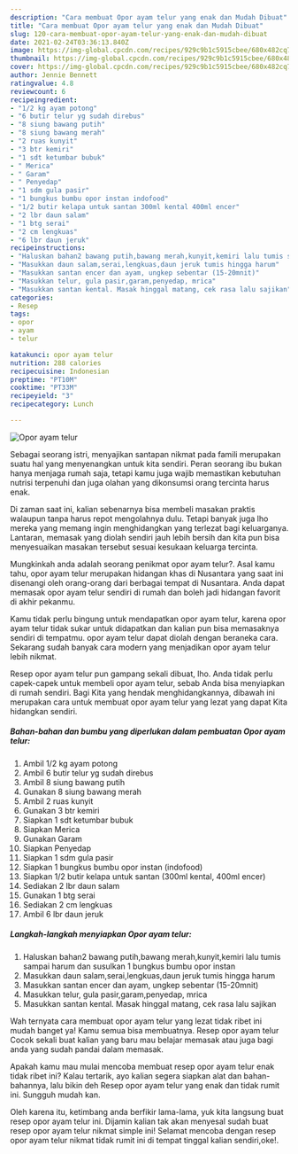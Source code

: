 ```yaml
---
description: "Cara membuat Opor ayam telur yang enak dan Mudah Dibuat"
title: "Cara membuat Opor ayam telur yang enak dan Mudah Dibuat"
slug: 120-cara-membuat-opor-ayam-telur-yang-enak-dan-mudah-dibuat
date: 2021-02-24T03:36:13.840Z
image: https://img-global.cpcdn.com/recipes/929c9b1c5915cbee/680x482cq70/opor-ayam-telur-foto-resep-utama.jpg
thumbnail: https://img-global.cpcdn.com/recipes/929c9b1c5915cbee/680x482cq70/opor-ayam-telur-foto-resep-utama.jpg
cover: https://img-global.cpcdn.com/recipes/929c9b1c5915cbee/680x482cq70/opor-ayam-telur-foto-resep-utama.jpg
author: Jennie Bennett
ratingvalue: 4.8
reviewcount: 6
recipeingredient:
- "1/2 kg ayam potong"
- "6 butir telur yg sudah direbus"
- "8 siung bawang putih"
- "8 siung bawang merah"
- "2 ruas kunyit"
- "3 btr kemiri"
- "1 sdt ketumbar bubuk"
- " Merica"
- " Garam"
- " Penyedap"
- "1 sdm gula pasir"
- "1 bungkus bumbu opor instan indofood"
- "1/2 butir kelapa untuk santan 300ml kental 400ml encer"
- "2 lbr daun salam"
- "1 btg serai"
- "2 cm lengkuas"
- "6 lbr daun jeruk"
recipeinstructions:
- "Haluskan bahan2 bawang putih,bawang merah,kunyit,kemiri lalu tumis sampai harum dan susulkan 1 bungkus bumbu opor instan"
- "Masukkan daun salam,serai,lengkuas,daun jeruk tumis hingga harum"
- "Masukkan santan encer dan ayam, ungkep sebentar (15-20mnit)"
- "Masukkan telur, gula pasir,garam,penyedap, mrica"
- "Masukkan santan kental. Masak hinggal matang, cek rasa lalu sajikan"
categories:
- Resep
tags:
- opor
- ayam
- telur

katakunci: opor ayam telur 
nutrition: 288 calories
recipecuisine: Indonesian
preptime: "PT10M"
cooktime: "PT33M"
recipeyield: "3"
recipecategory: Lunch

---
```



![Opor ayam telur](https://img-global.cpcdn.com/recipes/929c9b1c5915cbee/680x482cq70/opor-ayam-telur-foto-resep-utama.jpg)

Sebagai seorang istri, menyajikan santapan nikmat pada famili merupakan suatu hal yang menyenangkan untuk kita sendiri. Peran seorang ibu bukan hanya menjaga rumah saja, tetapi kamu juga wajib memastikan kebutuhan nutrisi terpenuhi dan juga olahan yang dikonsumsi orang tercinta harus enak.

Di zaman  saat ini, kalian sebenarnya bisa membeli masakan praktis walaupun tanpa harus repot mengolahnya dulu. Tetapi banyak juga lho mereka yang memang ingin menghidangkan yang terlezat bagi keluarganya. Lantaran, memasak yang diolah sendiri jauh lebih bersih dan kita pun bisa menyesuaikan masakan tersebut sesuai kesukaan keluarga tercinta. 



Mungkinkah anda adalah seorang penikmat opor ayam telur?. Asal kamu tahu, opor ayam telur merupakan hidangan khas di Nusantara yang saat ini disenangi oleh orang-orang dari berbagai tempat di Nusantara. Anda dapat memasak opor ayam telur sendiri di rumah dan boleh jadi hidangan favorit di akhir pekanmu.

Kamu tidak perlu bingung untuk mendapatkan opor ayam telur, karena opor ayam telur tidak sukar untuk didapatkan dan kalian pun bisa memasaknya sendiri di tempatmu. opor ayam telur dapat diolah dengan beraneka cara. Sekarang sudah banyak cara modern yang menjadikan opor ayam telur lebih nikmat.

Resep opor ayam telur pun gampang sekali dibuat, lho. Anda tidak perlu capek-capek untuk membeli opor ayam telur, sebab Anda bisa menyiapkan di rumah sendiri. Bagi Kita yang hendak menghidangkannya, dibawah ini merupakan cara untuk membuat opor ayam telur yang lezat yang dapat Kita hidangkan sendiri.

<!--inarticleads1-->

##### Bahan-bahan dan bumbu yang diperlukan dalam pembuatan Opor ayam telur:

1. Ambil 1/2 kg ayam potong
1. Ambil 6 butir telur yg sudah direbus
1. Ambil 8 siung bawang putih
1. Gunakan 8 siung bawang merah
1. Ambil 2 ruas kunyit
1. Gunakan 3 btr kemiri
1. Siapkan 1 sdt ketumbar bubuk
1. Siapkan  Merica
1. Gunakan  Garam
1. Siapkan  Penyedap
1. Siapkan 1 sdm gula pasir
1. Siapkan 1 bungkus bumbu opor instan (indofood)
1. Siapkan 1/2 butir kelapa untuk santan (300ml kental, 400ml encer)
1. Sediakan 2 lbr daun salam
1. Gunakan 1 btg serai
1. Sediakan 2 cm lengkuas
1. Ambil 6 lbr daun jeruk




<!--inarticleads2-->

##### Langkah-langkah menyiapkan Opor ayam telur:

1. Haluskan bahan2 bawang putih,bawang merah,kunyit,kemiri lalu tumis sampai harum dan susulkan 1 bungkus bumbu opor instan
1. Masukkan daun salam,serai,lengkuas,daun jeruk tumis hingga harum
1. Masukkan santan encer dan ayam, ungkep sebentar (15-20mnit)
1. Masukkan telur, gula pasir,garam,penyedap, mrica
1. Masukkan santan kental. Masak hinggal matang, cek rasa lalu sajikan




Wah ternyata cara membuat opor ayam telur yang lezat tidak ribet ini mudah banget ya! Kamu semua bisa membuatnya. Resep opor ayam telur Cocok sekali buat kalian yang baru mau belajar memasak atau juga bagi anda yang sudah pandai dalam memasak.

Apakah kamu mau mulai mencoba membuat resep opor ayam telur enak tidak ribet ini? Kalau tertarik, ayo kalian segera siapkan alat dan bahan-bahannya, lalu bikin deh Resep opor ayam telur yang enak dan tidak rumit ini. Sungguh mudah kan. 

Oleh karena itu, ketimbang anda berfikir lama-lama, yuk kita langsung buat resep opor ayam telur ini. Dijamin kalian tak akan menyesal sudah buat resep opor ayam telur nikmat simple ini! Selamat mencoba dengan resep opor ayam telur nikmat tidak rumit ini di tempat tinggal kalian sendiri,oke!.

